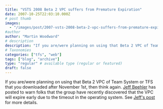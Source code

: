 ```yaml
---
title: "VSTS 2008 Beta 2 VPC suffers from Premature Expiration"
date: 2007-10-25T22:03:10.000Z
# post thumb
images:
  - "/images/post/2007-vsts-2008-beta-2-vpc-suffers-from-premature-expiration.jpg"
#author
author: "Martin Woodward"
# description
description: "If you are/were planning on using that Beta 2 VPC of Team System or TFS that you downloaded after November 1st, then think again."
# Taxonomies
categories: ["tfs", "web"]
tags: ["blog", "archive"]
type: "regular" # available type (regular or featured)
draft: false
---
```

If you are/were planning on using that Beta 2 VPC of Team System or TFS that you downloaded after November 1st, then think again.  [Jeff Beehler](http://blogs.msdn.com/jeffbe) has posted to warn folks that the group have recently discovered that the VPC will expire early due to the timeout in the operating system.  See [Jeff's post](http://blogs.msdn.com/jeffbe/archive/2007/10/25/vs2008-beta2-vpcs-expiring-prematurely.aspx) for more details.